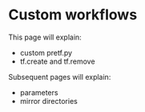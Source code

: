 # Custom workflows

This page will explain:

* custom pretf.py
* tf.create and tf.remove

Subsequent pages will explain:

* parameters
* mirror directories
